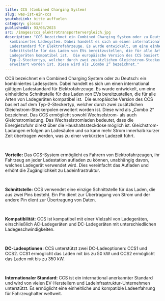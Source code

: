 ```yaml
---
title: CCS (Combined Charging System)
slug: was-ist-ein-ccs
youtubeLink: bitte auffuelen
category: glossar
publishedAt: 03/03/2023
src: /images/ccs_elektrotransportervergleich.jpg
description: "CCS bezeichnet ein Combined Charging System oder zu Deutsch: ein
  kombiniertes Ladesystem. Dabei handelt es sich um einen international gültigen
  Ladestandard für Elektrofahrzeuge. Es wurde entwickelt, um eine einheitliche
  Schnittstelle für das Laden von EVs bereitzustellen, die für alle Arten von
  Ladegeräten kompatibel ist.  Die europäische Version des CCS basiert auf dem
  Typ-2-Steckertyp, welcher durch zwei zusätzlichen Gleichstrom-Steckerpolen
  erweitert worden ist. Diese wird als „Combo 2“ bezeichnet."
---
```

CCS bezeichnet ein Combined Charging System oder zu Deutsch: ein kombiniertes Ladesystem. Dabei handelt es sich um einen international gültigen Ladestandard für Elektrofahrzeuge. Es wurde entwickelt, um eine einheitliche Schnittstelle für das Laden von EVs bereitzustellen, die für alle Arten von Ladegeräten kompatibel ist.  Die europäische Version des CCS basiert auf dem Typ-2-Steckertyp, welcher durch zwei zusätzlichen Gleichstrom-Steckerpolen erweitert worden ist. Diese wird als „Combo 2“ bezeichnet. Das CCS ermöglicht sowohl Wechselstrom- als auch Gleichstromladung. Das Wechselstromladen bedeutet, dass die Energiezufuhr direkt über die Haushaltssteckdose möglich ist. Gleichstrom-Ladungen erfolgen an Ladesäulen und so kann mehr Strom innerhalb kurzer Zeit übertragen werden, was zu einer verkürzten Ladezeit führt. 

<br />

**Vorteile:** Das CCS-System ermöglicht es Fahrern von Elektrofahrzeugen, ihr Fahrzeug an jeder Ladestation aufladen zu können, unabhängig davon, welches Ladegerät verwendet wird. Dies vereinfacht das Aufladen und erhöht die Zugänglichkeit zu Ladeinfrastruktur.

<br />

**Schnittstelle:** CCS verwendet eine einzige Schnittstelle für das Laden, die aus zwei Pins besteht. Ein Pin dient zur Übertragung von Strom und der andere Pin dient zur Übertragung von Daten.

<br />

**Kompatibilität:** CCS ist kompatibel mit einer Vielzahl von Ladegeräten, einschließlich AC-Ladegeräten und DC-Ladegeräten mit unterschiedlichen Ladegeschwindigkeiten.

<br />

**DC-Ladeoptionen:** CCS unterstützt zwei DC-Ladeoptionen: CCS1 und CCS2. CCS1 ermöglicht das Laden mit bis zu 50 kW und CCS2 ermöglicht das Laden mit bis zu 350 kW.

<br />

**Internationaler Standard:** CCS ist ein international anerkannter Standard und wird von vielen EV-Herstellern und Ladeinfrastruktur-Unternehmen unterstützt. Es ermöglicht eine einheitliche und kompatible Ladeerfahrung für Fahrzeughalter weltweit.

<br />